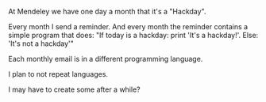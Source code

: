 At Mendeley we have one day a month that it's a "Hackday".

Every month I send a reminder. And every month the reminder contains a simple program that does:
"If today is a hackday: print 'It's a hackday!'. Else: 'It's not a hackday'"

Each monthly email is in a different programming language.

I plan to not repeat languages.

I may have to create some after a while?
